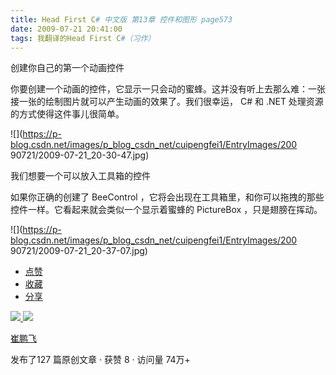 ```yaml
---
title: Head First C# 中文版 第13章 控件和图形 page573
date: 2009-07-21 20:41:00
tags: 我翻译的Head First C#（习作）
---
```

创建你自己的第一个动画控件

  

你要创建一个动画的控件，它显示一只会动的蜜蜂。这并没有听上去那么难：一张接一张的绘制图片就可以产生动画的效果了。我们很幸运，  C#  和  .NET
处理资源的方式使得这件事儿很简单。

  

![](https://p-blog.csdn.net/images/p_blog_csdn_net/cuipengfei1/EntryImages/200
90721/2009-07-21_20-30-47.jpg)

我们想要一个可以放入工具箱的控件

  

如果你正确的创建了  BeeControl  ，它将会出现在工具箱里，和你可以拖拽的那些控件一样。它看起来就会类似一个显示着蜜蜂的  PictureBox
，只是翅膀在挥动。

  

![](https://p-blog.csdn.net/images/p_blog_csdn_net/cuipengfei1/EntryImages/200
90721/2009-07-21_20-37-07.jpg)

  * [ 点赞  ](javascript:;)
  * [ 收藏  ](javascript:;)
  * [ 分享 ](javascript:;)

[ ![](https://profile.csdnimg.cn/5/2/5/3_cuipengfei1)
![](https://g.csdnimg.cn/static/user-reg-year/1x/11.png)
](https://blog.csdn.net/cuipengfei1)

[ 崔鹏飞 ](https://blog.csdn.net/cuipengfei1)

发布了127 篇原创文章  ·  获赞 8  ·  访问量 74万+


